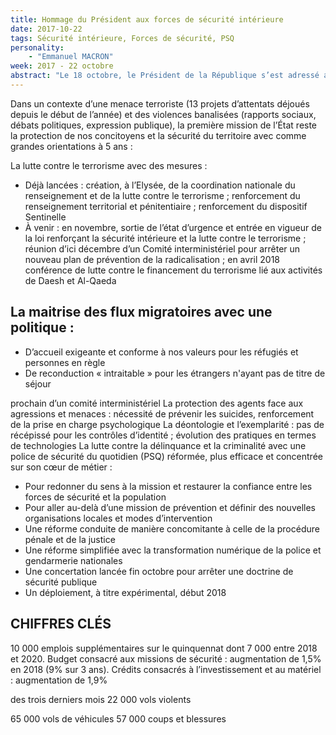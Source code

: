 ```yaml
---
title: Hommage du Président aux forces de sécurité intérieure
date: 2017-10-22
tags: Sécurité intérieure, Forces de sécurité, PSQ
personality:
    - "Emmanuel MACRON"
week: 2017 - 22 octobre
abstract: "Le 18 octobre, le Président de la République s’est adressé aux policiers, gendarmes, militaires de l’opération Sentinelle et préfets pour tracer la feuille de route à 5 ans pour la transformation des forces de sécurité."
---
```

<p>Dans un contexte d’une menace terroriste (13 projets d’attentats déjoués depuis le début de l’année) et des violences banalisées (rapports sociaux, débats politiques, expression publique), la première mission de l’État reste la protection de nos concitoyens et la sécurité du territoire avec comme grandes orientations à 5 ans :</p>
<p>La lutte contre le terrorisme avec des mesures :</p>
<ul>
    <li>Déjà lancées : création, à l’Elysée, de la coordination nationale du renseignement et de la lutte contre le terrorisme ; renforcement du renseignement territorial et pénitentiaire ; renforcement du dispositif Sentinelle</li>
    <li>À venir : en novembre, sortie de l’état d’urgence et entrée en vigueur de la loi renforçant la sécurité intérieure et la lutte contre le terrorisme ; réunion d’ici décembre d’un Comité interministériel pour arrêter un nouveau plan de prévention de la radicalisation ; en avril 2018 conférence de lutte contre le financement du terrorisme lié aux activités de Daesh et Al-Qaeda</li>
</ul>
<h2>La maitrise des flux migratoires avec une politique :</h2>
<ul>
    <li>D’accueil exigeante et conforme à nos valeurs pour les réfugiés et personnes en règle</li>
    <li>De reconduction « intraitable » pour les étrangers n'ayant pas de titre de séjour</li>
</ul>
<p>prochain d’un comité interministériel
    La protection des agents face aux agressions et menaces : nécessité de prévenir les suicides, renforcement de la prise en charge psychologique
    La déontologie et l’exemplarité : pas de récépissé pour les contrôles d’identité ; évolution des pratiques en termes de technologies
    La lutte contre la délinquance et la criminalité avec une police de sécurité du quotidien (PSQ) réformée, plus efficace et concentrée sur son cœur de métier :</p>
<ul>
    <li>Pour redonner du sens à la mission et restaurer la confiance entre les forces de sécurité et la population</li>
    <li>Pour aller au-delà d’une mission de prévention et définir des nouvelles organisations locales et modes d’intervention</li>
    <li>Une réforme conduite de manière concomitante à celle de la procédure pénale et de la justice</li>
    <li>Une réforme simplifiée avec la transformation numérique de la police et gendarmerie nationales</li>
    <li>Une concertation lancée fin octobre pour arrêter une doctrine de sécurité publique</li>
    <li>Un déploiement, à titre expérimental, début 2018</li>
</ul>

<h2>CHIFFRES CLÉS</h2>
<p>10 000 emplois supplémentaires sur le quinquennat dont 7 000 entre 2018 et 2020. Budget consacré aux missions de sécurité : augmentation de 1,5% en 2018 (9% sur 3 ans). Crédits consacrés à l’investissement et au matériel : augmentation de 1,9%</p>
<p>des trois derniers mois 22 000 vols violents</p>
<p>65 000 vols de véhicules 57 000 coups et blessures</p>
